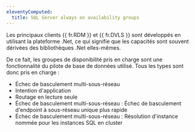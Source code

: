 ```yaml
---
eleventyComputed:
  title: SQL Server always on availability groups
---
```

Les principaux clients {{ fr.RDM }} et {{ fr.DVLS }} sont développés en utilisant la plateforme .Net, ce qui signifie que les capacités sont souvent dérivées des bibliothèques .Net elles-mêmes.

De ce fait, les groupes de disponibilité pris en charge sont une fonctionnalité du pilote de base de données utilisé. Tous les types sont donc pris en charge :

* Échec de basculement multi-sous-réseau
* Intention d'application
* Routage en lecture seule
* Échec de basculement multi-sous-réseau : Échec de basculement d'endpoint à sous-réseau unique plus rapide
* Échec de basculement multi-sous-réseau : Résolution d'instance nommée pour les instances SQL en cluster
